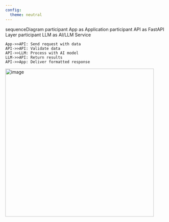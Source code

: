 ```yaml
---
config:
  theme: neutral
---
```

sequenceDiagram
    participant App as Application
    participant API as FastAPI Layer
    participant LLM as AI/LLM Service
    
    App->>API: Send request with data
    API->>API: Validate data
    API->>LLM: Process with AI model
    LLM->>API: Return results
    API->>App: Deliver formatted response


<img width="465" alt="image" src="https://github.com/user-attachments/assets/6bea9fff-1d50-4c96-9fd3-547b9732bcb3" />
